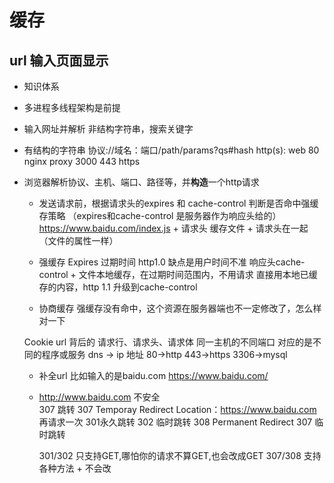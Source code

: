 # 缓存
## url 输入页面显示
- 知识体系
- 多进程多线程架构是前提
- 输入网址并解析
   非结构字符串，搜索关键字
-  有结构的字符串 
   协议://域名：端口/path/params?qs#hash
   http(s):
   web 80 nginx proxy 3000 
   443 https 

- 浏览器解析协议、主机、端口、路径等，并**构造**一个http请求
    - 发送请求前，根据请求头的expires 和 cache-control 判断是否命中强缓存策略
        （expires和cache-control 是服务器作为响应头给的）
        https://www.baidu.com/index.js + 请求头 
        缓存文件 + 请求头在一起（文件的属性一样）
    - 强缓存
        Expires 过期时间 http1.0 缺点是用户时间不准
        响应头cache-control + 文件本地缓存，在过期时间范围内，不用请求
        直接用本地已缓存的内容，http 1.1 升级到cache-control

    - 协商缓存
        强缓存没有命中，这个资源在服务器端也不一定修改了，怎么样对一下

    Cookie 
    url 背后的 请求行、请求头、请求体
    同一主机的不同端口 对应的是不同的程序或服务
    dns -> ip 地址 80->http 443->https 3306->mysql
    
    - 补全url
    比如输入的是baidu.com https://www.baidu.com/
    - http://www.baidu.com 不安全   
        307 跳转 307 Temporay Redirect
        Location：https://www.baidu.com
        再请求一次
        301永久跳转                         302 临时跳转
        308 Permanent Redirect            307 临时跳转

        301/302 只支持GET,哪怕你的请求不算GET,也会改成GET
        307/308 支持各种方法 + 不会改

        

     
